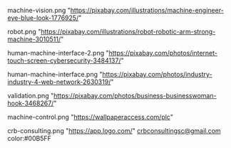 machine-vision.png "https://pixabay.com/illustrations/machine-engineer-eye-blue-look-1776925/"

robot.png "https://pixabay.com/illustrations/robot-robotic-arm-strong-machine-3010511/"

human-machine-interface-2.png "https://pixabay.com/photos/internet-touch-screen-cybersecurity-3484137/"

human-machine-interface.png "https://pixabay.com/photos/industry-industry-4-web-network-2630319/"

validation.png "https://pixabay.com/photos/business-businesswoman-hook-3468267/"

machine-control.png "https://wallpaperaccess.com/plc"

crb-consulting.png "https://app.logo.com/" crbconsultingsc@gmail.com color:#00B5FF